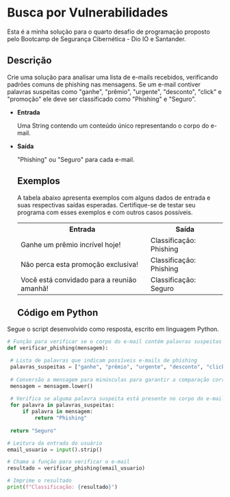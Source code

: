 <h1>Busca por Vulnerabilidades</h1>

Esta é a minha solução para o quarto desafio de programação proposto pelo Bootcamp de Segurança Cibernética - Dio IO e Santander.

<h2>Descrição</h2>
Crie uma solução para analisar uma lista de e-mails recebidos, verificando padrões comuns de phishing nas mensagens. Se um e-mail contiver palavras suspeitas como "ganhe", "prêmio", "urgente", "desconto", "click" e "promoção" ele deve ser classificado como "Phishing" e "Seguro".

+ <b>Entrada</b>

  Uma String contendo um conteúdo único representando o corpo do e-mail.
  
+ <b>Saída</b>

  "Phishing" ou "Seguro" para cada e-mail.
  
  <h2>Exemplos</h2>

  A tabela abaixo apresenta exemplos com alguns dados de entrada e suas respectivas saídas esperadas. Certifique-se de testar seu programa com esses exemplos e com outros casos possíveis.

  <table >
    <tr>
      <th><b>Entrada</b></th>
      <th><b>Saída</b></th>
    </tr>

    <tr>
      <td>Ganhe um prêmio incrível hoje!</td>
      <td>Classificação: Phishing</td>
    </tr>

    <tr>
      <td>Não perca esta promoção exclusiva!</td>
      <td>Classificação: Phishing</td>
    </tr>

     <tr>
      <td>Você está convidado para a reunião amanhã!</td>
      <td>Classificação: Seguro</td>
    </tr>

  </table>

  <h2><b>Código em Python</b></h2>
Segue o script desenvolvido como resposta, escrito em linguagem Python.

```python
# Função para verificar se o corpo do e-mail contém palavras suspeitas de phishing
def verificar_phishing(mensagem):

 # Lista de palavras que indicam possíveis e-mails de phishing
 palavras_suspeitas = ["ganhe", "prêmio", "urgente", "desconto", "click", "promoção"]
 
 # Conversão a mensagem para minúsculas para garantir a comparação correta
 mensagem = mensagem.lower()
 
 # Verifica se alguma palavra suspeita está presente no corpo do e-mail
 for palavra in palavras_suspeitas:
     if palavra in mensagem:
         return "Phishing"
 
 return "Seguro"

# Leitura da entrada do usuário
email_usuario = input().strip()

# Chama a função para verificar o e-mail
resultado = verificar_phishing(email_usuario)

# Imprime o resultado
print(f"Classificação: {resultado}")
